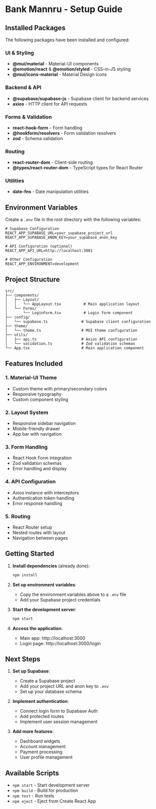 # Bank Mannru - Setup Guide

## Installed Packages

The following packages have been installed and configured:

### UI & Styling
- **@mui/material** - Material-UI components
- **@emotion/react** & **@emotion/styled** - CSS-in-JS styling
- **@mui/icons-material** - Material Design icons

### Backend & API
- **@supabase/supabase-js** - Supabase client for backend services
- **axios** - HTTP client for API requests

### Forms & Validation
- **react-hook-form** - Form handling
- **@hookform/resolvers** - Form validation resolvers
- **zod** - Schema validation

### Routing
- **react-router-dom** - Client-side routing
- **@types/react-router-dom** - TypeScript types for React Router

### Utilities
- **date-fns** - Date manipulation utilities

## Environment Variables

Create a `.env` file in the root directory with the following variables:

```env
# Supabase Configuration
REACT_APP_SUPABASE_URL=your_supabase_project_url
REACT_APP_SUPABASE_ANON_KEY=your_supabase_anon_key

# API Configuration (optional)
REACT_APP_API_URL=http://localhost:3001

# Other Configuration
REACT_APP_ENVIRONMENT=development
```

## Project Structure

```
src/
├── components/
│   ├── Layout/
│   │   └── AppLayout.tsx          # Main application layout
│   └── Forms/
│       └── LoginForm.tsx          # Login form component
├── config/
│   └── supabase.ts               # Supabase client configuration
├── theme/
│   └── theme.ts                  # MUI theme configuration
├── utils/
│   ├── api.ts                    # Axios API configuration
│   └── validation.ts             # Zod validation schemas
└── App.tsx                       # Main application component
```

## Features Included

### 1. Material-UI Theme
- Custom theme with primary/secondary colors
- Responsive typography
- Custom component styling

### 2. Layout System
- Responsive sidebar navigation
- Mobile-friendly drawer
- App bar with navigation

### 3. Form Handling
- React Hook Form integration
- Zod validation schemas
- Error handling and display

### 4. API Configuration
- Axios instance with interceptors
- Authentication token handling
- Error response handling

### 5. Routing
- React Router setup
- Nested routes with layout
- Navigation between pages

## Getting Started

1. **Install dependencies** (already done):
   ```bash
   npm install
   ```

2. **Set up environment variables**:
   - Copy the environment variables above to a `.env` file
   - Add your Supabase project credentials

3. **Start the development server**:
   ```bash
   npm start
   ```

4. **Access the application**:
   - Main app: http://localhost:3000
   - Login page: http://localhost:3000/login

## Next Steps

1. **Set up Supabase**:
   - Create a Supabase project
   - Add your project URL and anon key to `.env`
   - Set up your database schema

2. **Implement authentication**:
   - Connect login form to Supabase Auth
   - Add protected routes
   - Implement user session management

3. **Add more features**:
   - Dashboard widgets
   - Account management
   - Payment processing
   - User profile management

## Available Scripts

- `npm start` - Start development server
- `npm build` - Build for production
- `npm test` - Run tests
- `npm eject` - Eject from Create React App 